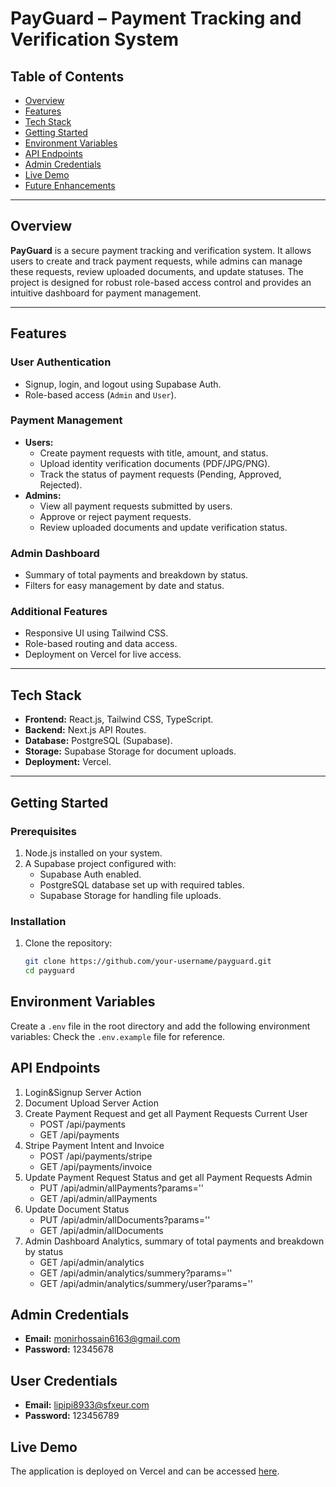 # PayGuard – Payment Tracking and Verification System

## Table of Contents

- [Overview](#overview)
- [Features](#features)
- [Tech Stack](#tech-stack)
- [Getting Started](#getting-started)
- [Environment Variables](#environment-variables)
- [API Endpoints](#api-endpoints)
- [Admin Credentials](#admin-credentials)
- [Live Demo](#live-demo)
- [Future Enhancements](#future-enhancements)

---

## Overview

**PayGuard** is a secure payment tracking and verification system. It allows users to create and track payment requests, while admins can manage these requests, review uploaded documents, and update statuses. The project is designed for robust role-based access control and provides an intuitive dashboard for payment management.

---

## Features

### User Authentication

- Signup, login, and logout using Supabase Auth.
- Role-based access (`Admin` and `User`).

### Payment Management

- **Users:**
  - Create payment requests with title, amount, and status.
  - Upload identity verification documents (PDF/JPG/PNG).
  - Track the status of payment requests (Pending, Approved, Rejected).
- **Admins:**
  - View all payment requests submitted by users.
  - Approve or reject payment requests.
  - Review uploaded documents and update verification status.

### Admin Dashboard

- Summary of total payments and breakdown by status.
- Filters for easy management by date and status.

### Additional Features

- Responsive UI using Tailwind CSS.
- Role-based routing and data access.
- Deployment on Vercel for live access.

---

## Tech Stack

- **Frontend:** React.js, Tailwind CSS, TypeScript.
- **Backend:** Next.js API Routes.
- **Database:** PostgreSQL (Supabase).
- **Storage:** Supabase Storage for document uploads.
- **Deployment:** Vercel.

---

## Getting Started

### Prerequisites

1. Node.js installed on your system.
2. A Supabase project configured with:
   - Supabase Auth enabled.
   - PostgreSQL database set up with required tables.
   - Supabase Storage for handling file uploads.

### Installation

1. Clone the repository:
   ```bash
   git clone https://github.com/your-username/payguard.git
   cd payguard
   ```

## Environment Variables

Create a `.env` file in the root directory and add the following environment variables:
Check the `.env.example` file for reference.

## API Endpoints

1. Login&Signup Server Action
2. Document Upload Server Action
3. Create Payment Request and get all Payment Requests Current User
   - POST /api/payments
   - GET /api/payments
4. Stripe Payment Intent and Invoice
   - POST /api/payments/stripe
   - GET /api/payments/invoice
5. Update Payment Request Status and get all Payment Requests Admin
   - PUT /api/admin/allPayments?params=''
   - GET /api/admin/allPayments
6. Update Document Status
   - PUT /api/admin/allDocuments?params=''
   - GET /api/admin/allDocuments
7. Admin Dashboard Analytics, summary of total payments and breakdown by status
   - GET /api/admin/analytics
   - GET /api/admin/analytics/summery?params=''
   - GET /api/admin/analytics/summery/user?params=''

## Admin Credentials

- **Email:** monirhossain6163@gmail.com
- **Password:** 12345678

## User Credentials

- **Email:** lipipi8933@sfxeur.com
- **Password:** 123456789

## Live Demo

The application is deployed on Vercel and can be accessed [here](https://payguard.vercel.app/).
